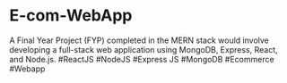 # E-com-WebApp
A Final Year Project (FYP) completed in the MERN stack would involve developing a full-stack web application using MongoDB, Express, React, and Node.js. 
#ReactJS #NodeJS #Express JS #MongoDB #Ecommerce #Webapp
